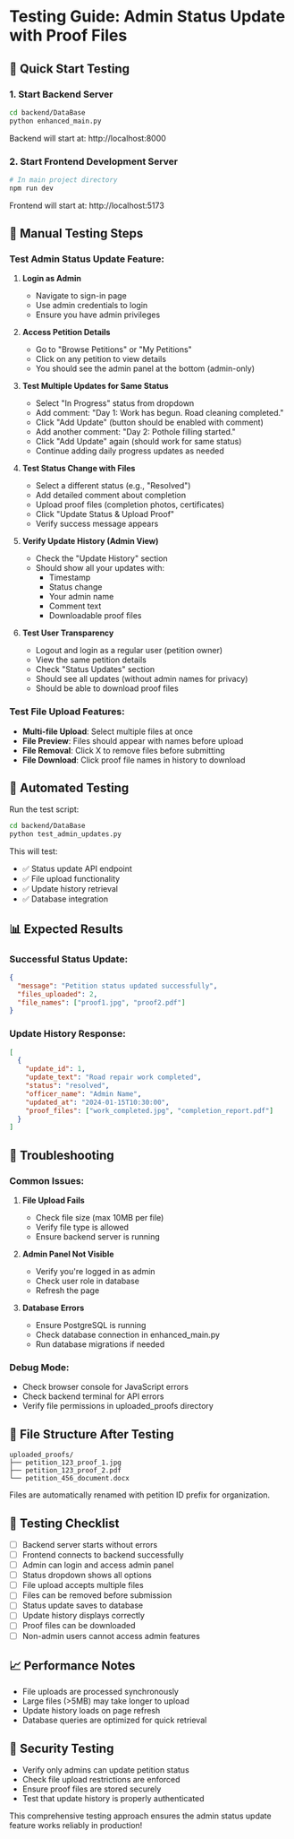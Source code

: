 # Testing Guide: Admin Status Update with Proof Files

## 🚀 Quick Start Testing

### 1. Start Backend Server
```bash
cd backend/DataBase
python enhanced_main.py
```
Backend will start at: http://localhost:8000

### 2. Start Frontend Development Server
```bash
# In main project directory
npm run dev
```
Frontend will start at: http://localhost:5173

## 🧪 Manual Testing Steps

### Test Admin Status Update Feature:

1. **Login as Admin**
   - Navigate to sign-in page
   - Use admin credentials to login
   - Ensure you have admin privileges

2. **Access Petition Details**
   - Go to "Browse Petitions" or "My Petitions"
   - Click on any petition to view details
   - You should see the admin panel at the bottom (admin-only)

3. **Test Multiple Updates for Same Status**
   - Select "In Progress" status from dropdown
   - Add comment: "Day 1: Work has begun. Road cleaning completed."
   - Click "Add Update" (button should be enabled with comment)
   - Add another comment: "Day 2: Pothole filling started."
   - Click "Add Update" again (should work for same status)
   - Continue adding daily progress updates as needed

4. **Test Status Change with Files**
   - Select a different status (e.g., "Resolved")
   - Add detailed comment about completion
   - Upload proof files (completion photos, certificates)
   - Click "Update Status & Upload Proof"
   - Verify success message appears

5. **Verify Update History (Admin View)**
   - Check the "Update History" section
   - Should show all your updates with:
     - Timestamp
     - Status change
     - Your admin name
     - Comment text
     - Downloadable proof files

6. **Test User Transparency**
   - Logout and login as a regular user (petition owner)
   - View the same petition details
   - Check "Status Updates" section
   - Should see all updates (without admin names for privacy)
   - Should be able to download proof files

### Test File Upload Features:

- **Multi-file Upload**: Select multiple files at once
- **File Preview**: Files should appear with names before upload
- **File Removal**: Click X to remove files before submitting
- **File Download**: Click proof file names in history to download

## 🔧 Automated Testing

Run the test script:
```bash
cd backend/DataBase
python test_admin_updates.py
```

This will test:
- ✅ Status update API endpoint
- ✅ File upload functionality
- ✅ Update history retrieval
- ✅ Database integration

## 📊 Expected Results

### Successful Status Update:
```json
{
  "message": "Petition status updated successfully",
  "files_uploaded": 2,
  "file_names": ["proof1.jpg", "proof2.pdf"]
}
```

### Update History Response:
```json
[
  {
    "update_id": 1,
    "update_text": "Road repair work completed",
    "status": "resolved", 
    "officer_name": "Admin Name",
    "updated_at": "2024-01-15T10:30:00",
    "proof_files": ["work_completed.jpg", "completion_report.pdf"]
  }
]
```

## 🐛 Troubleshooting

### Common Issues:

1. **File Upload Fails**
   - Check file size (max 10MB per file)
   - Verify file type is allowed
   - Ensure backend server is running

2. **Admin Panel Not Visible**
   - Verify you're logged in as admin
   - Check user role in database
   - Refresh the page

3. **Database Errors**
   - Ensure PostgreSQL is running
   - Check database connection in enhanced_main.py
   - Run database migrations if needed

### Debug Mode:
- Check browser console for JavaScript errors
- Check backend terminal for API errors
- Verify file permissions in uploaded_proofs directory

## 📁 File Structure After Testing

```
uploaded_proofs/
├── petition_123_proof_1.jpg
├── petition_123_proof_2.pdf
└── petition_456_document.docx
```

Files are automatically renamed with petition ID prefix for organization.

## 🎯 Testing Checklist

- [ ] Backend server starts without errors
- [ ] Frontend connects to backend successfully  
- [ ] Admin can login and access admin panel
- [ ] Status dropdown shows all options
- [ ] File upload accepts multiple files
- [ ] Files can be removed before submission
- [ ] Status update saves to database
- [ ] Update history displays correctly
- [ ] Proof files can be downloaded
- [ ] Non-admin users cannot access admin features

## 📈 Performance Notes

- File uploads are processed synchronously
- Large files (>5MB) may take longer to upload
- Update history loads on page refresh
- Database queries are optimized for quick retrieval

## 🔐 Security Testing

- Verify only admins can update petition status
- Check file upload restrictions are enforced
- Ensure proof files are stored securely
- Test that update history is properly authenticated

This comprehensive testing approach ensures the admin status update feature works reliably in production!